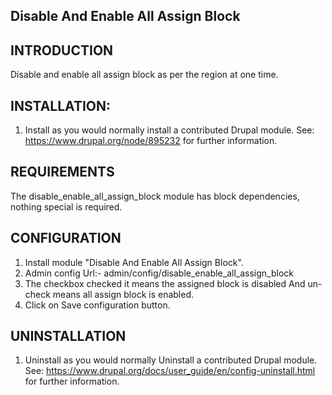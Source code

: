 Disable And Enable All Assign Block
---------------------------

INTRODUCTION
-----------
  Disable and enable all assign block as per the region at one time. 

INSTALLATION:
-------------
  1. Install as you would normally install a contributed Drupal module. 
     See: https://www.drupal.org/node/895232 for further information.

REQUIREMENTS
------------
  The disable_enable_all_assign_block module has block dependencies, nothing special is required.

CONFIGURATION
-------------
  1. Install module "Disable And Enable All Assign Block".
  2. Admin config Url:- admin/config/disable_enable_all_assign_block
  3. The checkbox checked it means the assigned block is disabled 
     And un-check means all assign block is enabled.
  5. Click on Save configuration button.

UNINSTALLATION
--------------
  1. Uninstall as you would normally Uninstall a contributed Drupal module. 
     See: https://www.drupal.org/docs/user_guide/en/config-uninstall.html 
     for further information.
